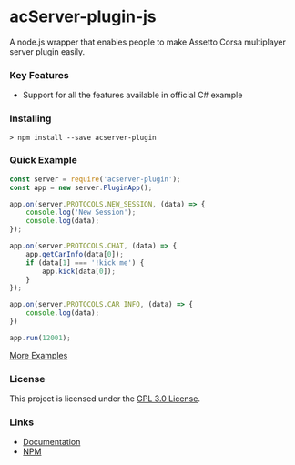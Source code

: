 acServer-plugin-js
=============

A node.js wrapper that enables people to make Assetto Corsa multiplayer server plugin easily.

### Key Features
* Support for all the features available in official C# example

### Installing
```
> npm install --save acserver-plugin
```

### Quick Example
```js
const server = require('acserver-plugin');
const app = new server.PluginApp();

app.on(server.PROTOCOLS.NEW_SESSION, (data) => {
    console.log('New Session');
    console.log(data);
});

app.on(server.PROTOCOLS.CHAT, (data) => {
    app.getCarInfo(data[0]);
    if (data[1] === '!kick me') {
        app.kick(data[0]);
    }
});

app.on(server.PROTOCOLS.CAR_INFO, (data) => {
    console.log(data);
})

app.run(12001);
```

[More Examples](https://github.com/sw08/acServer-plugin-js/tree/main/examples)

### License
This project is licensed under the [GPL 3.0 License](https://github.com/sw08/acServer-plugin-js/blob/main/LICENSE).

### Links
* [Documentation](https://github.com/sw08/acServer-plugin-js/tree/main/docs)
* [NPM](https://www.npmjs.com/package/acserver-plugin)